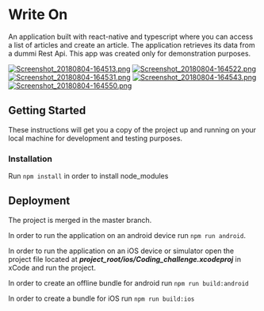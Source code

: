 # Write On
An application built with react-native and typescript where you can access a list of articles and create an article.
The application retrieves its data from a dummi Rest Api. This app was created only for demonstration purposes. 

[![Screenshot_20180804-164513.png](https://s33.postimg.cc/f4dzv95un/Screenshot_20180804-164513.png)](https://postimg.cc/image/m7lvavba3/)
[![Screenshot_20180804-164522.png](https://s33.postimg.cc/572z23qi7/Screenshot_20180804-164522.png)](https://postimg.cc/image/5jud8a8rv/)
[![Screenshot_20180804-164531.png](https://s33.postimg.cc/572z27dof/Screenshot_20180804-164531.png)](https://postimg.cc/image/4hk6pud4r/)
[![Screenshot_20180804-164543.png](https://s33.postimg.cc/sy2ckc10v/Screenshot_20180804-164543.png)](https://postimg.cc/image/ym8nb85d7/)
[![Screenshot_20180804-164550.png](https://s33.postimg.cc/r69dpg4tb/Screenshot_20180804-164550.png)](https://postimg.cc/image/rvs61t5cr/)



## Getting Started
These instructions will get you a copy of the project up and running on your local machine for development and testing purposes.

### Installation
Run `npm install` in order to install node_modules

## Deployment
The project is merged in the master branch.

In order to run the application on an android device run `npm run android`.

In order to run the application on an iOS device or simulator open the project file located at **_project_root/ios/Coding_challenge.xcodeproj_** in xCode and run the project.

In order to create an offline bundle for android run `npm run build:android`

In order to create a bundle for iOS run `npm run build:ios`

